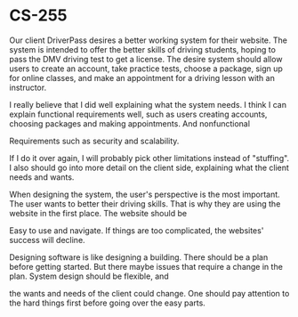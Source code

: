 # CS-255
Our client DriverPass desires a better working system for their website. The system is intended to offer the better skills of driving students, hoping to pass the DMV driving test to get a license. The desire system should allow users to create an account, take practice tests, choose a package, sign up for online classes, and make an appointment for a driving lesson with an instructor. 

I really believe that I did well explaining what the system needs. I think I can explain functional requirements well, such as users creating accounts, choosing packages and making appointments. And nonfunctional 

Requirements such as security and scalability. 

If I do it over again, I will probably pick other limitations instead of "stuffing". I also should go into more detail on the client side, explaining what the client needs and wants.

When designing the system, the user's perspective is the most important. The user wants to better their driving skills. That is why they are using the website in the first place. The website should be

Easy to use and navigate. If things are too complicated, the websites' success will decline. 

Designing software is like designing a building. There should be a plan before getting started. But there maybe issues that require a change in the plan. System design should be flexible, and 

the wants and needs of the client could change. One should pay attention to the hard things first before going over the easy parts. 

